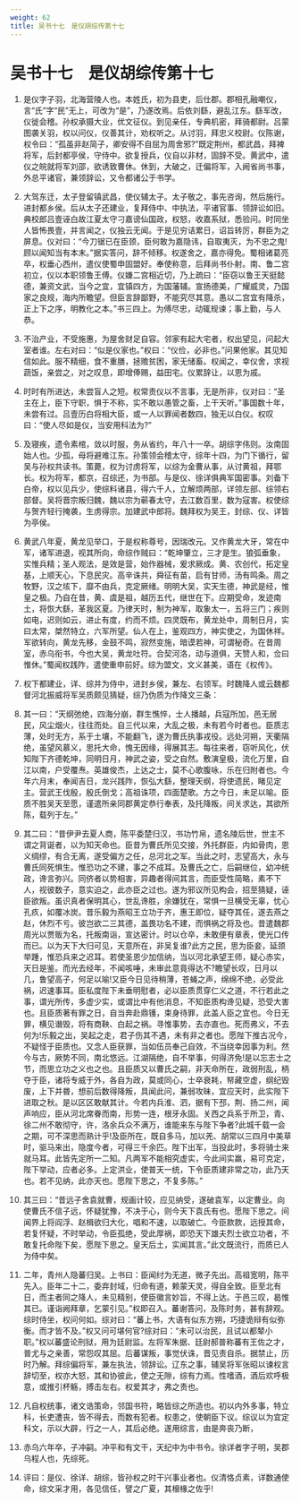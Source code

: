 ```yaml
---
weight: 62
title: 吴书十七　是仪胡综传第十七
---
```


# 吴书十七　是仪胡综传第十七

1. <span id="吴书十七　是仪胡综传第十七-1"></span>
是仪字子羽，北海营陵人也。本姓氏，初为县吏，后仕郡。郡相孔融嘲仪，言“氏”字“民”无上，可改为“是”，乃遂改焉。后依刘繇，避乱江东。繇军改，仪徙会稽。孙权承摄大业，优文征仪。到见亲任，专典机密，拜骑都尉。吕蒙图袭关羽，权以问仪，仪善其计，劝权听之。从讨羽，拜忠义校尉。仪陈谢，权令曰：“孤虽非赵简子，卿安得不自屈为周舍邪?”既定荆州，都武昌，拜裨将军，后封都亭侯，守侍中。欲复授兵，仪自以非材，固辞不受。黄武中，遣仪之皖就将军刘邵，欲诱致曹休。休到，大破之，迁偏将军，入阙省尚书事，外总平诸官，兼领辞讼，又令都诸公于书学。

2. <span id="吴书十七　是仪胡综传第十七-2"></span>
大驾东迁，太子登留镇武昌，使仪辅太子。太子敬之，事先咨询，然后施行。进封都乡侯。后从太子还建业，复拜侍中、中执法，平诸官事、领辞讼如旧。典校郎吕壹诬白故江夏太守刁嘉谤仙国政，权怒，收嘉系狱，悉验问。时同坐人皆怖畏壹，并言闻之，仪独云无闻。于是见穷诘累日，诏旨转厉，群臣为之屏息。仪对曰：“今刀锯已在臣颈，臣何敢为嘉隐讳，自取夷灭，为不忠之鬼!顾以闻知当有本末。”据实答问，辞不倾移。权遂舍之，嘉亦得免。蜀相诸葛亮卒，权垂心西州，遣仪使蜀申固盟好。奉使称意，后拜尚书仆射。南、鲁二宫初立，仪以本职领鲁王傅。仪嫌二宫相近切，乃上疏曰：“臣窃以鲁王天挺懿德，兼资文武，当今之宜，宜镇四方，为国藩辅。宣扬德美，广耀威灵，乃国家之良规，海内所瞻望。但臣言辞鄙野，不能究尽其意。愚以二宫宜有降杀，正上下之序，明教化之本。”书三四上。为傅尽忠，动辄规谏；事上勤，与人恭。

3. <span id="吴书十七　是仪胡综传第十七-3"></span>
不治产业，不受施惠，为屋舍财足自容。邻家有起大宅者，权出望见，问起大室者谁。左右对曰：“似是仪家也。”权曰：“仪俭，必非也。”问果他家。其见知信如此。服不精细，食不重膳，拯赡贫困，家无储畜。权闻之，幸仪舍，求视蔬饭，亲尝之，对之叹息，即增俸赐，益田宅。仪累辞让，以恩为戚。

4. <span id="吴书十七　是仪胡综传第十七-4"></span>
时时有所进达，未尝盲人之短。权常责仪以不言事，无是所非，仪对曰：“圣主在上，臣下守职，惧于不称，实不敢以愚管之畜，上干天听。”事国数十年，未尝有过。吕壹历白将相大臣，或一人以罪闻者数四，独无以白仪。权叹曰：“使人尽如是仪，当安用科法为?”

5. <span id="吴书十七　是仪胡综传第十七-5"></span>
及寝疾，遗令素棺，敛以时服，务从省约，年八十一卒。胡综字伟则。汝南固始人也。少孤，母将避难江东。孙策领会稽太守，综年十四，为门下循行，留吴与孙权共读书。策薨，权为讨虏将军，以综为金曹从事，从讨黄祖，拜鄂长。权为将军，都京，召综还，为书部。与是仪、徐详俱典军国密事。刘备下白帝，权以见兵少，使综料诸县，得六千人，立解烦两部，详领左部、综领右部督。吴将晋宗叛归魏，魏以宗为蕲春太守，去江数百里，数为寇害。权使综与贺齐轻行掩袭，生虏得宗。加建武中郎将。魏拜权为吴王，封综、仪、详皆为亭侯。

6. <span id="吴书十七　是仪胡综传第十七-6"></span>
黄武八年夏，黄龙见举口，于是权称尊号，因瑞改元。又作黄龙大牙，常在中军，诸军进退，视其所向，命综作贼曰：“乾坤肇立，三才是生。狼弧垂象，实惟兵精；圣人观法，是效是营，始作器械，爰求厥成。黄、农创代，拓定皇基，上顺天心，下息民灾。高辛诛共，舜征有苗，启有甘师，汤有鸣条。周之牧野，汉之垓下，靡不由兵，克定厥绪。明明大吴，实天生德，神武是经，惟皇之极。乃自在昔，黄、虞是祖，越历五代，继世在下。应期受命，发迹南土，将恢大繇，革我区夏。乃律天时，制为神军，取象太一，五将三门；疾则如电，迟则如云，进止有度，约而不烦。四灵既布，黄龙处中，周制日月，实曰太常，桀然特立，六军所望。仙人在上，鉴观四方，神实使之，为国休祥。军欲转向，黄龙先移，金鼓不鸣，寂然变施，暗谟若神，可谓秘奇。在昔周室，赤乌衔书，今也大吴，黄龙吐符。合契河洛，动与道俱，天赞人和，佥曰惟休。”蜀闻权践阼，遣使重申前好。综为盟文，文义甚美，语在《权传》。

7. <span id="吴书十七　是仪胡综传第十七-7"></span>
权下都建业，详、综并为侍中，进封乡侯，兼左、右领军。时魏降人或云魏都督河北振威将军吴质颇见猜疑，综乃伪质为作降文三条：

8. <span id="吴书十七　是仪胡综传第十七-8"></span>
其一曰：“天纲弛绝，四海分崩，群生憔悴，士人播越，兵寇所加，邑无居民，风尘烟火，往往而处。自三代以来，大乱之极，未有若今时者也。臣质志薄，处时无方，系于土壤，不能翻飞，遂为曹氏执事戎役。远处河朔，天衢隔绝，虽望风慕义，思托大命，愧无因缘，得展其志。每往来者，窃听风化，伏知陛下齐德乾坤，同明日月，神武之姿，受之自然。敷演皇极，流化万里，自江以南，户受覆焘。英雄俊杰，上达之士，莫不心歌腹咏，乐在归附者也。今年六月末，奉闻吉日，龙兴践阼，恢弘大繇，整理天纲，将使遗民，睹见定主。营武王伐殷，殷氏倒戈；高祖诛项，四面楚歌。方之今日，未足以喻。臣质不胜吴天至愿，谨遣所亲同郡黄定恭行奉表，及托降叛，间关求达，其欲所陈，载列于左。”

9. <span id="吴书十七　是仪胡综传第十七-9"></span>
其二曰：“昔伊尹去夏人商，陈平委楚归汉，书功竹帛，遗名陵后世，世主不谓之背诞者，以为知天命也。臣昔为曹氏所见交接，外托群臣，内如骨肉，恩义绸缪，有合无离，遂受偏方之任，总河北之军。当此之时，志望高大，永与曹氏同死惧生。惟恐功之不建，事之不成耳。及曹氏之亡，后嗣继位，幼冲统政，谗言弥兴。同侪者以势相害，异趣者得间其言，而臣受性简略，素不下人，视彼数子，意实迫之，此亦臣之过也。遂为邪议所见构会，招至猜疑，诬臣欲叛。虽识真者保明其心，世乱谗胜，余嫌犹在，常惧一旦横受无辜，忧心孔疚，如覆冰炭。昔乐毅为燕昭王立功于齐，惠王即位，疑夺其任，遂去燕之赵，休烈不亏。彼岂欲二三其德，盖畏功名不建，而惧祸之将及也。昔遣魏郡周光以贾贩为名，托叛南诣，宣达密计。时以仓卒，未敢便有章表，使光口传而已。以为天下大归可见，天意所在，非吴复谁?此方之民，思为臣妾，延颈举踵，惟恐兵来之迟耳。若使圣恩少加信纳，当以河北承望王师，疑心赤实，天日是鉴。而光去经年，不闻咳唾，未审此意竟得达不?瞻望长叹，日月以几，鲁望高子，何足以喻!又臣今日见待稍薄，苍蝇之声，绵绵不绝，必受此祸，迟速事耳。臣私度陛下未垂明慰者，必以臣质贯穿仁义之道，不行若此之事，谓光所传，多虚少实，或谓比中有他消息，不知臣质构谗见疑，恐受大害也。且臣质著有罪之日，自当奔赴鼎镬，束身待罪，此盖人臣之宜也。今日无罪，横见谮毁，将有商鞅、白起之祸。寻惟事势，去亦直也。死而弗义，不去何为!乐毅之出，吴起之走，君子伤其不遇，未有非之者也。愿陛下推古况今，不疑怪于臣质也。又念人臣获罪，当如伍员奉己自效，不当绕幸因事为利。然今与古，厥势不同，南北悠远。江湖隔绝，自不举事，何得济免!是以忘志士之节，而思立功之义也之也。且臣质又以曹氏之嗣，非天命所在，政弱刑乱，柄夺于臣，诸将专威于外，各自为政，莫或同心，士卒衰耗，帑藏空虚，纲纪毁废，上下并昬，想前后数得降叛，具闻此问，兼弱攻昧，宜应天时，此实陛下进取之秋。是以区区敢献其计。今若内兵淮、泗，据有下邳，荆、扬二州，闻声响应，臣从河北席眷而南，形势一连，根牙永固。关西之兵系于所卫，青、徐二州不敢彻守，许，洛余兵众不满万，谁能来东与陛下争者?此城千载一会之期，可不深思而熟计乎!及臣所在，既自多马，加以羌、胡常以三四月中美草时，驱马来出，隐度今者，可得三千余匹。陛下出军，当投此时，多将骑士来就马耳。此皆先定所一二知。凡两军不能相究虚实，今此间实羸，易可克定，陛下举动，应者必多。上定洪业，使普天一统，下令臣质建非常之功，此乃天也。若不见纳，此亦天也。愿陛下思之，不复多陈。”

10. <span id="吴书十七　是仪胡综传第十七-10"></span>
其三曰：“昔远子舍袁就曹，规画计较，应见纳受，遂破袁军，以定曹业。向使曹氏不信子远，怀疑犹豫，不决于心，则今天下袁氏有也。愿陛下思之。间闻界上将阎浮、赵楫欲归大化，唱和不速，以取破亡。今臣款款，远授其命，若复怀疑，不时举动，令臣孤绝，受此厚祸，即恐天下雄夫烈士欲立功者，不敢复托命陛下矣，愿陛下思之。皇天后土，实闻其言。”此文既流行，而质已人为侍中矣。

11. <span id="吴书十七　是仪胡综传第十七-11"></span>
二年，青州人隐蕃归吴。上书曰：臣闻纣为无道，微子先出。高祖宽明，陈平先入。臣年二十二，委弃封域，归命有道，赖蒙天灵，得自全致。臣至北有日，而主者同之降人，未见精别，使臣徽言妙旨，不得上达。于邑三叹，曷惟其已。谨诣阙拜章，乞蒙引见。”权即召入。蕃谢答问，及陈时务，甚有辞观。综时侍坐，权问何如。综对曰：“蕃上书，大语有似东方朔，巧捷诡辩有似弥衡。而才皆不及。”权又问可堪何官?综对曰：“未可以治民，且试以都辇小职。”权以蕃盛论刑狱，用为廷尉监。左将军朱据、廷尉郝普称蕃有王佐之才，普尤与之亲善，常怨叹其屈。后蕃谋叛，事觉伏诛，晋见责自杀。据禁止，历时乃解。拜综偏将军，兼左执法，领辞讼。辽东之事，辅吴将军张昭以谏权言辞切至，权亦大怒，其和协彼此，使之无隙，综有力焉。性嗜酒，酒后欢呼极意，或推引杯觞，搏击左右。权爱其才，弗之责也。

12. <span id="吴书十七　是仪胡综传第十七-12"></span>
凡自权统事，诸文诰策命，邻国书符，略皆综之所造也。初以内外多事，特立科，长吏遭丧，皆不得去，而数有犯者。权患之，使朝臣下议。综议以为宜定科文，示以大辟，行之一人，其后必绝。遂用综言，由是奔丧乃断，

13. <span id="吴书十七　是仪胡综传第十七-13"></span>
赤乌六年卒，子冲嗣。冲平和有文干，天纪中为中书令。徐详者字子明，吴郡乌程人也，先综死。

14. <span id="吴书十七　是仪胡综传第十七-14"></span>
评曰：是仪、徐详、胡综，皆孙权之时干兴事业者也。仪清恪贞素，详数通使命，综文采才用，各见信任，譬之广夏，其榱椽之佐乎!
